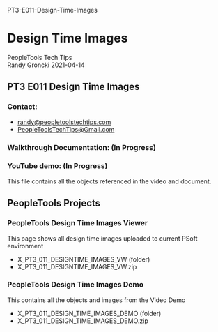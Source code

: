 PT3-E011-Design-Time-Images
# Design Time Images

PeopleTools Tech Tips    
Randy Groncki	2021-04-14

## PT3 E011 Design Time Images

### Contact:  
* randy@peopletoolstechtips.com  
* PeopleToolsTechTips@Gmail.com

### Walkthrough Documentation: (In Progress)

### YouTube demo: (In Progress)

This file contains all the objects referenced in the video and document.

## PeopleTools Projects  
### PeopleTools Design Time Images Viewer  
This page shows all design time images uploaded to current PSoft environment 
	
* X_PT3_011_DESIGNTIME_IMAGES_VW (folder)  
* X_PT3_011_DESIGNTIME_IMAGES_VW.zip  
	
### PeopleTools Design Time Images Demo
This contains all the objects and images from the Video Demo 
	
* X_PT3_011_DESIGN_TIME_IMAGES_DEMO (folder)  
* X_PT3_011_DESIGN_TIME_IMAGES_DEMO.zip  
	

	
	

